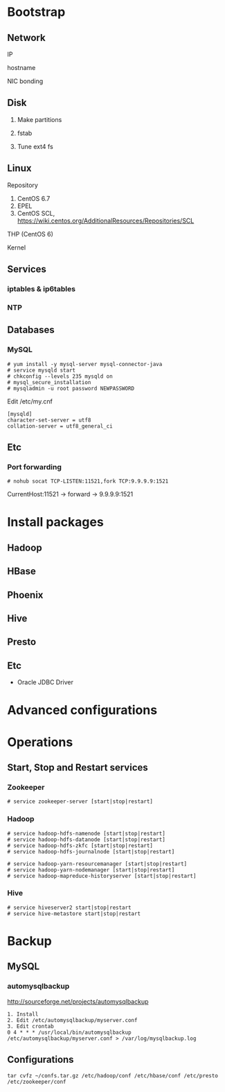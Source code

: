 # Bootstrap
## Network
IP

hostname

NIC bonding

## Disk
1. Make partitions

2. fstab

3. Tune ext4 fs

## Linux
Repository
1. CentOS 6.7
2. EPEL
3. CentOS SCL, https://wiki.centos.org/AdditionalResources/Repositories/SCL


THP (CentOS 6)

Kernel

## Services
### iptables & ip6tables

### NTP

## Databases
### MySQL
```
# yum install -y mysql-server mysql-connector-java
# service mysqld start 
# chkconfig --levels 235 mysqld on
# mysql_secure_installation
# mysqladmin -u root password NEWPASSWORD
```
Edit /etc/my.cnf
```
[mysqld]
character-set-server = utf8
collation-server = utf8_general_ci
```


## Etc
### Port forwarding
```
# nohub socat TCP-LISTEN:11521,fork TCP:9.9.9.9:1521
```
CurrentHost:11521 -> forward -> 9.9.9.9:1521

# Install packages
## Hadoop
## HBase
## Phoenix
## Hive
## Presto
## Etc
- Oracle JDBC Driver


# Advanced configurations

# Operations
## Start, Stop and Restart services
### Zookeeper
```
# service zookeeper-server [start|stop|restart]
```
### Hadoop
```
# service hadoop-hdfs-namenode [start|stop|restart]
# service hadoop-hdfs-datanode [start|stop|restart]
# service hadoop-hdfs-zkfc [start|stop|restart]
# service hadoop-hdfs-journalnode [start|stop|restart]

# service hadoop-yarn-resourcemanager [start|stop|restart]
# service hadoop-yarn-nodemanager [start|stop|restart]
# service hadoop-mapreduce-historyserver [start|stop|restart]
```
### Hive
```
# service hiveserver2 start|stop|restart
# service hive-metastore start|stop|restart
```

# Backup
## MySQL
### automysqlbackup
http://sourceforge.net/projects/automysqlbackup
```
1. Install
2. Edit /etc/automysqlbackup/myserver.conf
3. Edit crontab
0 4 * * * /usr/local/bin/automysqlbackup /etc/automysqlbackup/myserver.conf > /var/log/mysqlbackup.log
```

## Configurations
```
tar cvfz ~/confs.tar.gz /etc/hadoop/conf /etc/hbase/conf /etc/presto /etc/zookeeper/conf
```